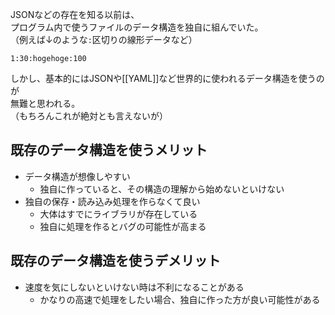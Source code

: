 JSONなどの存在を知る以前は、  
プログラム内で使うファイルのデータ構造を独自に組んでいた。  
（例えば↓のような`:`区切りの線形データなど）
```
1:30:hogehoge:100
```

しかし、基本的にはJSONや[[YAML]]など世界的に使われるデータ構造を使うのが  
無難と思われる。  
（もちろんこれが絶対とも言えないが）

## 既存のデータ構造を使うメリット
* データ構造が想像しやすい
	- 独自に作っていると、その構造の理解から始めないといけない
* 独自の保存・読み込み処理を作らなくて良い
	- 大体はすでにライブラリが存在している
	- 独自に処理を作るとバグの可能性が高まる

## 既存のデータ構造を使うデメリット
* 速度を気にしないといけない時は不利になることがある
	- かなりの高速で処理をしたい場合、独自に作った方が良い可能性がある